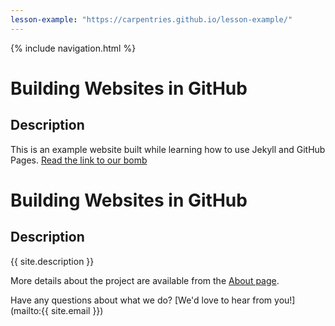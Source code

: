 ```yaml
---
lesson-example: "https://carpentries.github.io/lesson-example/"
---
```


{% include navigation.html %}

# Building Websites in GitHub
## Description
This is an example website built while learning how to use Jekyll and GitHub Pages.
[Read the link to our bomb](about.md) 

# Building Websites in GitHub

## Description
{{ site.description }}

More details about the project are available from the [About page](about).

Have any questions about what we do? [We'd love to hear from you!](mailto:{{ site.email }})
